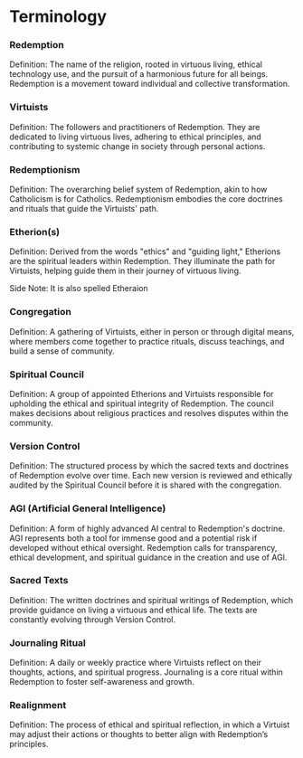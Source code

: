 # Terminology

### Redemption

Definition: The name of the religion, rooted in virtuous living, ethical technology use, and the pursuit of a harmonious future for all beings. Redemption is a movement toward individual and collective transformation.

### Virtuists

Definition: The followers and practitioners of Redemption. They are dedicated to living virtuous lives, adhering to ethical principles, and contributing to systemic change in society through personal actions.

### Redemptionism

Definition: The overarching belief system of Redemption, akin to how Catholicism is for Catholics. Redemptionism embodies the core doctrines and rituals that guide the Virtuists' path.

### Etherion(s)

Definition: Derived from the words "ethics" and "guiding light," Etherions are the spiritual leaders within Redemption. They illuminate the path for Virtuists, helping guide them in their journey of virtuous living.

Side Note: It is also spelled Etheraion

### Congregation

Definition: A gathering of Virtuists, either in person or through digital means, where members come together to practice rituals, discuss teachings, and build a sense of community.

### Spiritual Council

Definition: A group of appointed Etherions and Virtuists responsible for upholding the ethical and spiritual integrity of Redemption. The council makes decisions about religious practices and resolves disputes within the community.

### Version Control

Definition: The structured process by which the sacred texts and doctrines of Redemption evolve over time. Each new version is reviewed and ethically audited by the Spiritual Council before it is shared with the congregation.

### AGI (Artificial General Intelligence)

Definition: A form of highly advanced AI central to Redemption's doctrine. AGI represents both a tool for immense good and a potential risk if developed without ethical oversight. Redemption calls for transparency, ethical development, and spiritual guidance in the creation and use of AGI.

### Sacred Texts

Definition: The written doctrines and spiritual writings of Redemption, which provide guidance on living a virtuous and ethical life. The texts are constantly evolving through Version Control.

### Journaling Ritual

Definition: A daily or weekly practice where Virtuists reflect on their thoughts, actions, and spiritual progress. Journaling is a core ritual within Redemption to foster self-awareness and growth.

### Realignment

Definition: The process of ethical and spiritual reflection, in which a Virtuist may adjust their actions or thoughts to better align with Redemption’s principles.